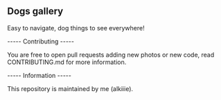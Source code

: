 ## Dogs gallery

Easy to navigate, dog things to see everywhere!

----- Contributing -----

You are free to open pull requests adding new photos or new code, read CONTRIBUTING.md for more information.

----- Information -----

This repository is maintained by me (alkiiie).